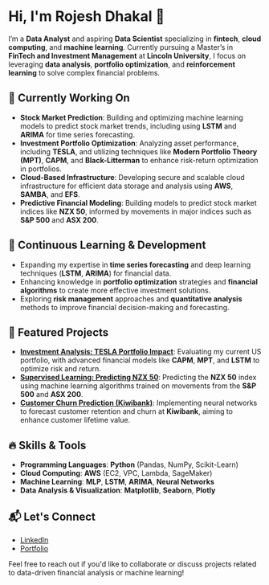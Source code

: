 # Hi, I'm Rojesh Dhakal 👋

I’m a **Data Analyst** and aspiring **Data Scientist** specializing in **fintech**, **cloud computing**, and **machine learning**. Currently pursuing a Master’s in **FinTech and Investment Management** at **Lincoln University**, I focus on leveraging **data analysis**, **portfolio optimization**, and **reinforcement learning** to solve complex financial problems.

## 🔭 Currently Working On
- **Stock Market Prediction**: Building and optimizing machine learning models to predict stock market trends, including using **LSTM** and **ARIMA** for time series forecasting.
- **Investment Portfolio Optimization**: Analyzing asset performance, including **TESLA**, and utilizing techniques like **Modern Portfolio Theory (MPT)**, **CAPM**, and **Black-Litterman** to enhance risk-return optimization in portfolios.
- **Cloud-Based Infrastructure**: Developing secure and scalable cloud infrastructure for efficient data storage and analysis using **AWS**, **SAMBA**, and **EFS**.
- **Predictive Financial Modeling**: Building models to predict stock market indices like **NZX 50**, informed by movements in major indices such as **S&P 500** and **ASX 200**.

## 🌱 Continuous Learning & Development
- Expanding my expertise in **time series forecasting** and deep learning techniques (**LSTM**, **ARIMA**) for financial data.
- Enhancing knowledge in **portfolio optimization** strategies and **financial algorithms** to create more effective investment solutions.
- Exploring **risk management** approaches and **quantitative analysis** methods to improve financial decision-making and forecasting.
  
## 🚀 Featured Projects

- **[Investment Analysis: TESLA Portfolio Impact](https://github.com/RojeshDhakal/Investment-Analysis)**: Evaluating my current US portfolio, with advanced financial models like **CAPM**, **MPT**, and **LSTM** to optimize risk and return.
- **[Supervised Learning: Predicting NZX 50](https://github.com/RojeshDhakal/NZX-VS-ASX-VS-SP500)**: Predicting the **NZX 50** index using machine learning algorithms trained on movements from the **S&P 500** and **ASX 200**.
- **[Customer Churn Prediction (Kiwibank)](https://github.com/RojeshDhakal/Customer-Churn-KiwiBank)**: Implementing neural networks to forecast customer retention and churn at **Kiwibank**, aiming to enhance customer lifetime value.

## 🔥 Skills & Tools

- **Programming Languages**: **Python** (Pandas, NumPy, Scikit-Learn)
- **Cloud Computing**: **AWS** (EC2, VPC, Lambda, SageMaker)
- **Machine Learning**: **MLP**, **LSTM**, **ARIMA**, **Neural Networks**
- **Data Analysis & Visualization**: **Matplotlib**, **Seaborn**, **Plotly**

## 📬 Let's Connect

- [LinkedIn](https://www.linkedin.com/in/rojesh-dhakal-753066223/)
- [Portfolio](https://rojeshdhakal.github.io/)

Feel free to reach out if you'd like to collaborate or discuss projects related to data-driven financial analysis or machine learning!
